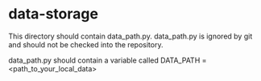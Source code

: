 # data-storage

This directory should contain data_path.py. data_path.py is ignored by git and 
should not be checked into the repository.

data_path.py should contain a variable called DATA_PATH = \<path_to_your_local_data\>